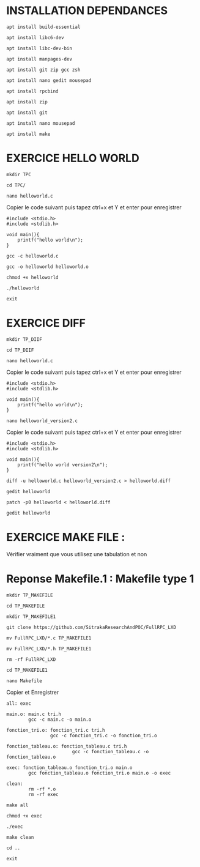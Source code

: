 # INSTALLATION DEPENDANCES

```  
apt install build-essential
```  
```  
apt install libc6-dev
```  
```  
apt install libc-dev-bin
```  
```  
apt install manpages-dev
```  
```  
apt install git zip gcc zsh
```  
```  
apt install nano gedit mousepad
```  
```  
apt install rpcbind
```
```  
apt install zip
```  
```  
apt install git
```  
```  
apt install nano mousepad
```  
```  
apt install make 
```  
# EXERCICE HELLO WORLD
```
mkdir TPC
```
```
cd TPC/
```
```
nano helloworld.c
```
Copier le code suivant puis tapez ctrl+x et Y et enter pour enregistrer
```
#include <stdio.h>
#include <stdlib.h>

void main(){
	printf("hello world\n");
}
```
```
gcc -c helloworld.c
```
```
gcc -o helloworld helloworld.o
```
```
chmod +x helloworld
```
```
./helloworld
 ```
```
exit
```
# EXERCICE DIFF
```
mkdir TP_DIIF
```
```
cd TP_DIIF
```
```
nano helloworld.c
```
Copier le code suivant puis tapez ctrl+x et Y et enter pour enregistrer
```
#include <stdio.h>
#include <stdlib.h>

void main(){
	printf("hello world\n");
}
```
```
nano helloworld_version2.c
```
Copier le code suivant puis tapez ctrl+x et Y et enter pour enregistrer
```
#include <stdio.h>
#include <stdlib.h>

void main(){
	printf("hello world version2\n");
}
```
```
diff -u helloworld.c helloworld_version2.c > helloworld.diff
```
```
gedit helloworld
```
```
patch -p0 helloworld < helloworld.diff
```
```
gedit helloworld
```




# EXERCICE MAKE FILE : 
Vérifier vraiment que vous utilisez une tabulation et non
# Reponse Makefile.1 : Makefile type 1
```
mkdir TP_MAKEFILE
```
```
cd TP_MAKEFILE
```
```
mkdir TP_MAKEFILE1
```
```
git clone https://github.com/SitrakaResearchAndPOC/FullRPC_LXD 
```
```
mv FullRPC_LXD/*.c TP_MAKEFILE1
```
```
mv FullRPC_LXD/*.h TP_MAKEFILE1
```
```
rm -rf FullRPC_LXD
```
```
cd TP_MAKEFILE1
```
```
nano Makefile
```
Copier et Enregistrer
```
all: exec

main.o: main.c tri.h
        gcc -c main.c -o main.o

fonction_tri.o: fonction_tri.c tri.h
                gcc -c fonction_tri.c -o fonction_tri.o

fonction_tableau.o: fonction_tableau.c tri.h
                        gcc -c fonction_tableau.c -o fonction_tableau.o

exec: fonction_tableau.o fonction_tri.o main.o
        gcc fonction_tableau.o fonction_tri.o main.o -o exec

clean:
        rm -rf *.o
        rm -rf exec
```
```
make all
```
```
chmod +x exec 
```
```
./exec 
```
```
make clean
```
```
cd ..
```
```
exit
```



